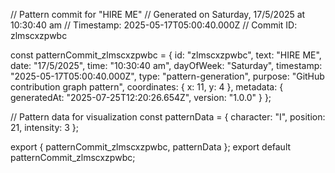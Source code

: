 // Pattern commit for "HIRE ME"
// Generated on Saturday, 17/5/2025 at 10:30:40 am
// Timestamp: 2025-05-17T05:00:40.000Z
// Commit ID: zlmscxzpwbc

const patternCommit_zlmscxzpwbc = {
  id: "zlmscxzpwbc",
  text: "HIRE ME",
  date: "17/5/2025",
  time: "10:30:40 am",
  dayOfWeek: "Saturday",
  timestamp: "2025-05-17T05:00:40.000Z",
  type: "pattern-generation",
  purpose: "GitHub contribution graph pattern",
  coordinates: {
    x: 11,
    y: 4
  },
  metadata: {
    generatedAt: "2025-07-25T12:20:26.654Z",
    version: "1.0.0"
  }
};

// Pattern data for visualization
const patternData = {
  character: "I",
  position: 21,
  intensity: 3
};

export { patternCommit_zlmscxzpwbc, patternData };
export default patternCommit_zlmscxzpwbc;
